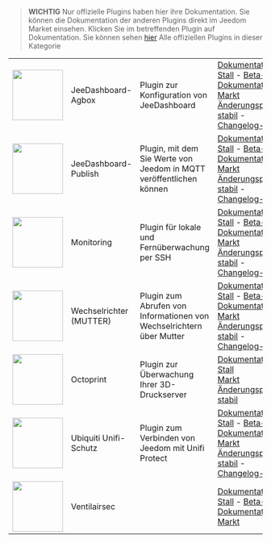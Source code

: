 
>**WICHTIG**
>Nur offizielle Plugins haben hier ihre Dokumentation. Sie können die Dokumentation der anderen Plugins direkt im Jeedom Market einsehen. Klicken Sie im betreffenden Plugin auf Dokumentation.
>Sie können sehen [hier](https://market.jeedom.com/index.php?v=d&p=market&type=plugin&categorie=monitoring) Alle offiziellen Plugins in dieser Kategorie


| | | | |
|--- | --- | --- | ---|
|<img src="jeeDashboardAgbox/jeeDashboardAgbox_icon.png" class="pluginLogo" width="100" />|JeeDashboard-Agbox|Plugin zur Konfiguration von JeeDashboard|[Dokumentation Stall](jeeDashboardAgbox/index.md) - [Beta-Dokumentation](jeeDashboardAgbox/beta/index.md)<br/>[Markt](https://market.jeedom.com/index.php?v=d&p=market_display&id=4523)<br/>[Änderungsprotokoll stabil](jeeDashboardAgbox/changelog.md) - [Changelog-Beta](jeeDashboardAgbox/beta/changelog.md)|
|<img src="jeeDashboardPublish/jeeDashboardPublish_icon.png" class="pluginLogo" width="100" />|JeeDashboard-Publish|Plugin, mit dem Sie Werte von Jeedom in MQTT veröffentlichen können|[Dokumentation Stall](jeeDashboardPublish/index.md) - [Beta-Dokumentation](jeeDashboardPublish/beta/index.md)<br/>[Markt](https://market.jeedom.com/index.php?v=d&p=market_display&id=4482)<br/>[Änderungsprotokoll stabil](jeeDashboardPublish/changelog.md) - [Changelog-Beta](jeeDashboardPublish/beta/changelog.md)|
|<img src="monitoring2/monitoring2_icon.png" class="pluginLogo" width="100" />|Monitoring|Plugin für lokale und Fernüberwachung per SSH|[Dokumentation Stall](monitoring2/index.md) - [Beta-Dokumentation](monitoring2/beta/index.md)<br/>[Markt](https://market.jeedom.com/index.php?v=d&p=market_display&id=3317)<br/>[Änderungsprotokoll stabil](monitoring2/changelog.md) - [Changelog-Beta](monitoring2/beta/changelog.md)|
|<img src="nut/nut_icon.png" class="pluginLogo" width="100" />|Wechselrichter (MUTTER)|Plugin zum Abrufen von Informationen von Wechselrichtern über Mutter|[Dokumentation Stall](nut/index.md) - [Beta-Dokumentation](nut/beta/index.md)<br/>[Markt](https://market.jeedom.com/index.php?v=d&p=market_display&id=1500)<br/>[Änderungsprotokoll stabil](nut/changelog.md) - [Changelog-Beta](nut/beta/changelog.md)|
|<img src="octoprint/octoprint_icon.png" class="pluginLogo" width="100" />|Octoprint|Plugin zur Überwachung Ihrer 3D-Druckserver|[Dokumentation Stall](octoprint/index.md)<br/>[Markt](https://market.jeedom.com/index.php?v=d&p=market_display&id=3295)<br/>[Änderungsprotokoll stabil](octoprint/changelog.md)|
|<img src="unifiprotect/unifiprotect_icon.png" class="pluginLogo" width="100" />|Ubiquiti Unifi-Schutz|Plugin zum Verbinden von Jeedom mit Unifi Protect|[Dokumentation Stall](unifiprotect/index.md) - [Beta-Dokumentation](unifiprotect/beta/index.md)<br/>[Markt](https://market.jeedom.com/index.php?v=d&p=market_display&id=4188)<br/>[Änderungsprotokoll stabil](unifiprotect/changelog.md) - [Changelog-Beta](unifiprotect/beta/changelog.md)|
|<img src="ventilairsec/ventilairsec_icon.png" class="pluginLogo" width="100" />|Ventilairsec||[Dokumentation Stall](ventilairsec/index.md) - [Beta-Dokumentation](ventilairsec/beta/index.md)<br/>[Markt](https://market.jeedom.com/index.php?v=d&p=market_display&id=3895)|

